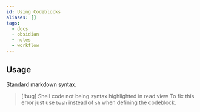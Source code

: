 ```yaml
---
id: Using Codeblocks
aliases: []
tags:
  - docs
  - obsidian
  - notes
  - workflow
---
```


## Usage

Standard markdown syntax.

> [!bug] Shell code not being syntax highlighted in read view
> To fix this error just use `bash` instead of `sh` when defining the codeblock.
